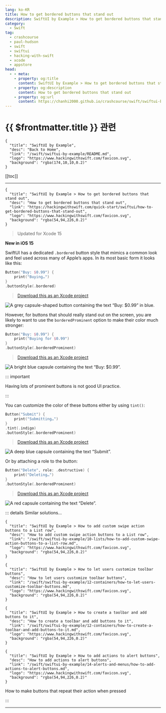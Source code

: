```yaml
---
lang: ko-KR
title: How to get bordered buttons that stand out
description: SwiftUI by Example > How to get bordered buttons that stand out
category:
  - Swift
tag: 
  - crashcourse
  - paul-hudson
  - swift
  - swiftui
  - hacking-with-swift
  - xcode
  - appstore
head:
  - - meta:
    - property: og:title
      content: SwiftUI by Example > How to get bordered buttons that stand out
    - property: og:description
      content: How to get bordered buttons that stand out
    - property: og:url
      content: https://chanhi2000.github.io/crashcourse/swift/swiftui-by-example/06-user-interface-controls/how-to-get-bordered-buttons-that-stand-out.html
---
```


# {{ $frontmatter.title }} 관련

```component VPCard
{
  "title": "SwiftUI by Example",
  "desc": "Back to Home",
  "link": "/swift/swiftui-by-example/README.md",
  "logo": "https://www.hackingwithswift.com/favicon.svg",
  "background": "rgba(174,10,10,0.2)"
}
```

[[toc]]

---

```component VPCard
{
  "title": "SwiftUI by Example > How to get bordered buttons that stand out",
  "desc": "How to get bordered buttons that stand out",
  "link": "https://hackingwithswift.com/quick-start/swiftui/how-to-get-bordered-buttons-that-stand-out",
  "logo": "https://www.hackingwithswift.com/favicon.svg",
  "background": "rgba(54,94,226,0.2)"
}
```

> Updated for Xcode 15

**New in iOS 15**

SwiftUI has a dedicated `.bordered` button style that mimics a common look and feel used across many of Apple’s apps. In its most basic form it looks like this:

```swift
Button("Buy: $0.99") {
    print("Buying…")
}
.buttonStyle(.bordered)
```

> [<FontIcon icon="fas fa-file-zipper"/>Download this as an Xcode project](https://www.hackingwithswift.com/files/projects/swiftui/how-to-get-bordered-buttons-that-stand-out-1.zip)

![A grey capsule-shaped button containing the text “Buy: $0.99” in blue.](https://www.hackingwithswift.com/img/books/quick-start/swiftui/how-to-get-bordered-buttons-that-stand-out-1~dark.png)

However, for buttons that should really stand out on the screen, you are likely to want to use the `borderedProminent` option to make their color much stronger:

```swift
Button("Buy: $0.99") {
    print("Buying for $0.99")
}
.buttonStyle(.borderedProminent)
```

> [<FontIcon icon="fas fa-file-zipper"/>Download this as an Xcode project](https://www.hackingwithswift.com/files/projects/swiftui/how-to-get-bordered-buttons-that-stand-out-1.zip)

![A bright blue capsule containing the text “Buy: $0.99”.](https://www.hackingwithswift.com/img/books/quick-start/swiftui/how-to-get-bordered-buttons-that-stand-out-2~dark.png)

::: important

Having lots of prominent buttons is not good UI practice.

:::

You can customize the color of these buttons either by using `tint()`:

```swift
Button("Submit") {
    print("Submitting…")
}
.tint(.indigo)
.buttonStyle(.borderedProminent)
```

> [<FontIcon icon="fas fa-file-zipper"/>Download this as an Xcode project](https://www.hackingwithswift.com/files/projects/swiftui/how-to-get-bordered-buttons-that-stand-out-3.zip)

![A deep blue capsule containing the text “Submit”.](https://www.hackingwithswift.com/img/books/quick-start/swiftui/how-to-get-bordered-buttons-that-stand-out-3~dark.png)

Or by attaching a role to the button:

```swift
Button("Delete", role: .destructive) {
    print("Deleting…")
}
.buttonStyle(.borderedProminent)
```

> [<FontIcon icon="fas fa-file-zipper"/>Download this as an Xcode project](https://www.hackingwithswift.com/files/projects/swiftui/how-to-get-bordered-buttons-that-stand-out-4.zip)

![A red capsule containing the text “Delete”.](https://www.hackingwithswift.com/img/books/quick-start/swiftui/how-to-get-bordered-buttons-that-stand-out-4~dark.png)

::: details Similar solutions…

```component VPCard
{
  "title": "SwiftUI by Example > How to add custom swipe action buttons to a List row",
  "desc": "How to add custom swipe action buttons to a List row",
  "link": "/swift/swiftui-by-example/10-lists/how-to-add-custom-swipe-action-buttons-to-a-list-row.md",
  "logo": "https://www.hackingwithswift.com/favicon.svg",
  "background": "rgba(54,94,226,0.2)"
}
```

```component VPCard
{
  "title": "SwiftUI by Example > How to let users customize toolbar buttons",
  "desc": "How to let users customize toolbar buttons",
  "link": "/swift/swiftui-by-example/12-containers/how-to-let-users-customize-toolbar-buttons.md",
  "logo": "https://www.hackingwithswift.com/favicon.svg",
  "background": "rgba(54,94,226,0.2)"
}
```

```component VPCard
{
  "title": "SwiftUI by Example > How to create a toolbar and add buttons to it",
  "desc": "How to create a toolbar and add buttons to it",
  "link": "/swift/swiftui-by-example/12-containers/how-to-create-a-toolbar-and-add-buttons-to-it.md",
  "logo": "https://www.hackingwithswift.com/favicon.svg",
  "background": "rgba(54,94,226,0.2)"
}
```

```component VPCard
{
  "title": "SwiftUI by Example > How to add actions to alert buttons",
  "desc": "How to add actions to alert buttons",
  "link": "/swift/swiftui-by-example/14-alerts-and-menus/how-to-add-actions-to-alert-buttons.md",
  "logo": "https://www.hackingwithswift.com/favicon.svg",
  "background": "rgba(54,94,226,0.2)"
}
```

How to make buttons that repeat their action when pressed

:::

---

<TagLinks />